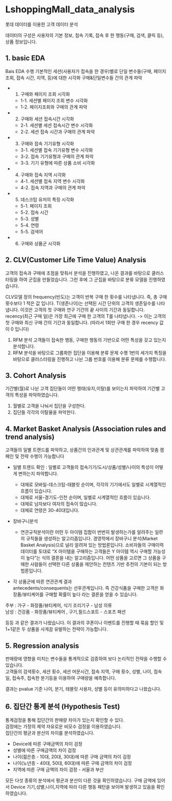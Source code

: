 # LshoppingMall_data_analysis

롯데 데이터를 이용한 고객 데이터 분석

데이터의 구성은 사용자의 기본 정보, 접속 기록, 접속 후 한 행동(구매, 검색, 클릭 등), 상품 정보입니다. 


## 1. basic EDA
Bais EDA 수행
기본적인 세션(사용자가 접속을 한 경우)별로 단일 변수들(구매, 페이지 조회, 접속 시간, 지역, 등)에 대한 시각화
구매&단일변수들 간의 관계 파악

- 1. 구매와 페이지 조회 시각화
  + 1-1. 세션별 페이지 조회 변수 시각화
  + 1-2. 페이지조회와 구매의 관계 파악

- 2. 구매와 세션 접속시간 시각화
  + 2-1. 세션별 세션 접속시간 변수 시각화
  + 2-2. 세션 접속 시간과 구매의 관계 파악

- 3. 구매와 접속 기기유형 시각화
  + 3-1. 세션별 접속 기기유형 변수 시각화
  + 3-2. 접속 기기유형과 구매의 관계 파악
  + 3-3. 기기 유형에 따른 상품 소비 시각화

- 4. 구매와 접속 지역 시각화
  + 4-1. 세션별 접속 지역 변수 시각화
  + 4-2. 접속 지역과 구매의 관계 파악

- 5. 데스크탑 유저의 특징 시각화
  + 5-1. 페이지 조회
  + 5-2. 접속 시간
  + 5-3. 성별
  + 5-4. 연령
  + 5-5. 검색어
- 6. 구매와 상품군 시각화


## 2. CLV(Customer Life Time Value) Analysis
고객의 접속과 구매에 초점을 맞춰서 분석을 진행하였고, 나온 결과를 바탕으로 클러스터링을 하여 군집을 만들었습니다. 그런 후에 그 군집을 바탕으로 분류 모델을 진행하였습니다.

CLV모델 정의
frequency(빈도)는 고객이 반복 구매 한 횟수를 나타냅니다. 즉, 총 구매 횟수보다 1 적은 값 입니다.
T(생존나이)는 선택된 시간 단위의 고객의 생존일수를 나타냅니다. 이것은 고객의 첫 구매와 연구 기간의 끝 사이의 기간과 동일합니다.
recency(최근 구매 일)은 가장 최근에 구매 한 고객의 T를 나타냅니다.
-> 이는 고객의 첫 구매와 최신 구매 간의 기간과 동일합니다. (따라서 1회만 구매 한 경우 recency 값이 0 입니다)

1. RFM 분석
고객들이 접속한 행동, 구매한 행동의 기반으로 어떤 특성을 갖고 있는지 분석합니다.
2. RFM 분석을 바탕으로 그룹화한 집단을 이용해 분류 문제 수행
1번의 세가지 특징을 바탕으로 클러스터링을 진행하고 나뉜 그룹 번호를 이용해 분류 문제를 수행합니다.


## 3. Cohort Analysis
기간별(월)로 나뉜 고객 집단들이 어떤 행태(유지,이탈)를 보이는지 파악하여 기간별 고객의 특성을 파악하였습니다.

1. 월별로 고객을 나눠서 집단을 구성한다.
2. 집단들 각각의 이탈율을 파악한다.

## 4. Market Basket Analysis (Association rules and trend analysis)
고객들의 일별 트랜드를 파악하고, 상품간의 인과관계 및 상관관계를 파악하여 맞춤 캠페인 및 전략 수행이 가능합니다    

- 일별 트렌드 확인 : 일별로 고객들의 접속기기/도시/상품/성별/나이의 특성이 어떻게 변하는지 파악합니다.
  + 대체로 모바일-데스크탑-태블릿 순이며, 각각의 기기에서도 일별로 시계열적인 흐름이 있습니다.
  + 대체로 서울-경기도-인천 순이며, 일별로 시계열적인 흐름이 있습니다.
  + 대체로 남자보다 여자의 접속이 많습니다.
  + 대체로 연령은 30-40대입니다.

- 장바구니분석    
  + 연관규칙분석이란 어떤 두 아이템 집합이 번번히 발생하는가를 알려주는 일련의 규칙들을 생성하는 알고리즘입니다.
경영학에서 장바구니 분석(Market Basket Analysis)으로 널리 알려져 있는 방법론입니다.
소비자들의 구매이력 데이터를 토대로 “X 아이템을 구매하는 고객들은 Y 아이템 역시 구매할 가능성이 높다”는 식의 결론을 내는 알고리즘입니다.
어떤 상품을 고르면 그 상품을 구매한 사람들이 선택한 다른 상품을 제안하는 컨텐츠 기반 추천의 기본이 되는 방법론입니다.

- 각 상품군에 따른 연관관계 결과    
antecedents/consequents는 선후관계입니다. 즉 건강식품을 구매한 고객은 화장품/뷰티케어를 구매할 확률이 높다 라는 결론을 얻을 수 있습니다.        
    
     
주부 : 가구 - 화장품/뷰티케어,  식기 조리기구 - 남성 의류   
남성 : 건강품 - 화장품/뷰티케어 , 구기,필드스포트 - 스포츠 패션   
    
등등 과 같은 결과가 나왔습니다. 이 결과의 쿠폰이나 이벤트를 진행할 때 묶음 할인 및 1+1같은 두 상품을 사게끔 유발하는 전략이 가능합니다.

## 5. Regression analysis
판매량에 영향을 미치는 변수들을 통계적으로 검증하여 보다 논리적인 전략을 수행할 수 있습니다.      
고객들의 검색횟수, 세션 횟수, 세션 머문시간, 접속 지역, 구매 횟수, 성별, 나이, 접속일, 접속주, 접속한 분기등을 이용하여 구매량을 예측합니다.   
   
결과는 pvalue 기준 나이, 분기, 태블릿 사용자, 성별 등이 유의미하다고 나왔습니다.   


## 6. 집단간 통계 분석 (Hypothesis Test)
통계검정을 통해 집단간의 판매량 차이가 있는지 확인할 수 있다.    
검정에는 가정의 제약 자유로운 비모수 검정을 이용하였습니다.   
집단간의 평균과 분산의 차이를 분석하였습니다.   

+ Device에 따른 구매금액의 차이 검정
+ 성별에 따른 구매금액의 차이 검정
+ 나이(젊은층 - 10대, 20대, 30대)에 따른 구매 금액의 차이 검정
+ 나이(노년층 - 40대, 50대, 60대)에 따른 구매 금액의 차이 검정
+ 지역에 따른 구매 금액의 차이 검정 - 서울과 부산

모든 다섯 종류의 분석에서 평균과 분산이 다른 것을 확인하였습니다.
구매 금액에 있어서 Device 기기,성별,나이,지역에 따라 다른 행동 패턴을 보이며 발생하고 있음을 확인하였습니다.
